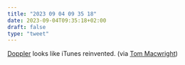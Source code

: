 ```yaml
---
title: "2023 09 04 09 35 18"
date: 2023-09-04T09:35:18+02:00
draft: false
type: "tweet"
---
```


[Doppler](https://brushedtype.co/doppler/) looks like iTunes reinvented. (via [Tom Macwright](https://macwright.com/2023/09/01/recently.html))

